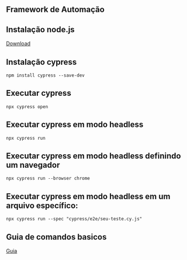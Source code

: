 ## Framework de Automação


## Instalação node.js
[Download](https://nodejs.org/pt/download/prebuilt-installer)


## Instalação cypress 
```
npm install cypress --save-dev
```

## Executar cypress 
```
npx cypress open
```

## Executar cypress em modo headless
```
npx cypress run
```

## Executar cypress em modo headless definindo um navegador
```
npx cypress run --browser chrome
```

## Executar cypress em modo headless em um arquivo específico:

```
npx cypress run --spec "cypress/e2e/seu-teste.cy.js"
```

## Guia de comandos basicos 
[Guia](https://github.com/victorhfsilva/guia-dos-testes-automatizados/tree/main/Cypress)